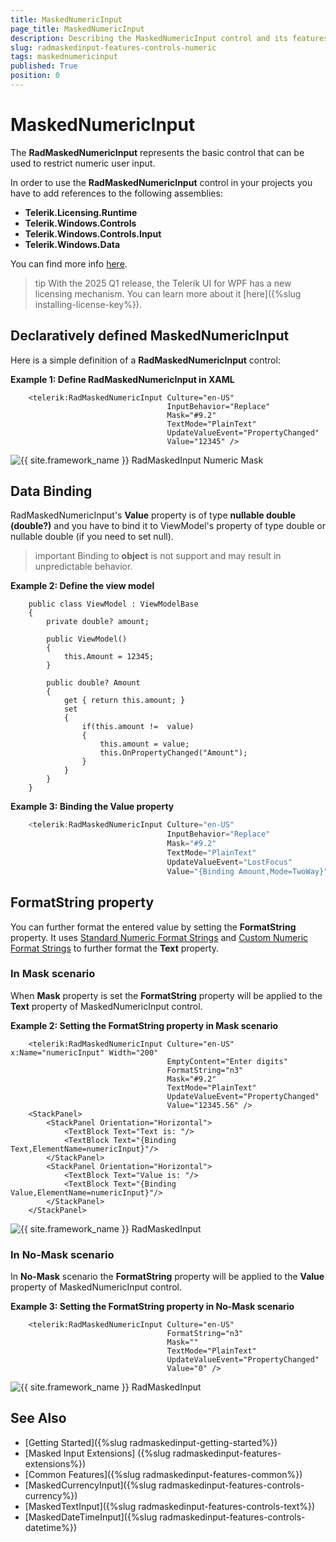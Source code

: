 ```yaml
---
title: MaskedNumericInput
page_title: MaskedNumericInput
description: Describing the MaskedNumericInput control and its features.
slug: radmaskedinput-features-controls-numeric
tags: maskednumericinput
published: True
position: 0
---
```


# MaskedNumericInput

The __RadMaskedNumericInput__ represents the basic control that can be used to restrict numeric user input.

In order to use the __RadMaskedNumericInput__ control in your projects you have to add references to the following assemblies:

* __Telerik.Licensing.Runtime__
* __Telerik.Windows.Controls__
* __Telerik.Windows.Controls.Input__
* __Telerik.Windows.Data__  

You can find more info [here](http://www.telerik.com/help/wpf/installation-installing-controls-dependencies-wpf.html).

>tip With the 2025 Q1 release, the Telerik UI for WPF has a new licensing mechanism. You can learn more about it [here]({%slug installing-license-key%}).

## Declaratively defined MaskedNumericInput

Here is a simple definition of a __RadMaskedNumericInput__ control:

__Example 1: Define RadMaskedNumericInput in XAML__
```XAML
	<telerik:RadMaskedNumericInput Culture="en-US"								  
								   InputBehavior="Replace"
								   Mask="#9.2"
								   TextMode="PlainText"
								   UpdateValueEvent="PropertyChanged"
								   Value="12345" />
```

![{{ site.framework_name }} RadMaskedInput Numeric Mask](images/radmaskedinput_numericinput_default.png)

## Data Binding

RadMaskedNumericInput's __Value__ property is of type __nullable double (double?)__ and you have to bind it to ViewModel's property of type double or nullable double (if you need to set null). 

>important Binding to __object__ is not support and may result in unpredictable behavior.

__Example 2: Define the view model__
```XAML
	public class ViewModel : ViewModelBase
	{
		private double? amount;
		
		public ViewModel()
		{
			this.Аmount = 12345;
		}
		
		public double? Amount
        {
            get { return this.amount; }
            set
            {
                if(this.amount !=  value)
                {
                    this.amount = value;
                    this.OnPropertyChanged("Amount");
                }           
            }
        }	
	}
```

__Example 3: Binding the Value property__
```C#
	<telerik:RadMaskedNumericInput Culture="en-US"
								   InputBehavior="Replace"
								   Mask="#9.2"
								   TextMode="PlainText"
								   UpdateValueEvent="LostFocus"
								   Value="{Binding Amount,Mode=TwoWay}" />
```

## FormatString property

You can further format the entered value by setting the __FormatString__ property. It uses [Standard Numeric Format Strings](http://msdn.microsoft.com/en-us/library/dwhawy9k.aspx) and [Custom Numeric Format Strings](http://msdn.microsoft.com/en-us/library/0c899ak8.aspx) to further format the __Text__ property.

### In Mask scenario

When __Mask__ property is set the __FormatString__ property will be applied to the __Text__ property of MaskedNumericInput control. 

__Example 2: Setting the FormatString property in Mask scenario__
```XAML
	<telerik:RadMaskedNumericInput Culture="en-US" x:Name="numericInput" Width="200"
								   EmptyContent="Enter digits"
								   FormatString="n3"
								   Mask="#9.2"
								   TextMode="PlainText"
								   UpdateValueEvent="PropertyChanged"
								   Value="12345.56" />
	<StackPanel>
		<StackPanel Orientation="Horizontal">
			<TextBlock Text="Text is: "/>
			<TextBlock Text="{Binding Text,ElementName=numericInput}"/>
		</StackPanel>
		<StackPanel Orientation="Horizontal">
			<TextBlock Text="Value is: "/>
			<TextBlock Text="{Binding Value,ElementName=numericInput}"/>
		</StackPanel>
	</StackPanel>
```

![{{ site.framework_name }} RadMaskedInput  ](images/radmaskedinput_numericinput_formatted_mask.png)

### In No-Mask scenario

In __No-Mask__ scenario the __FormatString__ property will be applied to the __Value__ property of MaskedNumericInput control. 

__Example 3: Setting the FormatString property in No-Mask scenario__
```XAML
	<telerik:RadMaskedNumericInput Culture="en-US"
								   FormatString="n3"
								   Mask=""
								   TextMode="PlainText"
								   UpdateValueEvent="PropertyChanged"
								   Value="0" />
```

![{{ site.framework_name }} RadMaskedInput  ](images/radmaskedinput_numericinput_formatted_no_mask.png)

## See Also
 * [Getting Started]({%slug radmaskedinput-getting-started%})
 * [Masked Input Extensions] ({%slug radmaskedinput-features-extensions%})
 * [Common Features]({%slug radmaskedinput-features-common%})
 * [MaskedCurrencyInput]({%slug radmaskedinput-features-controls-currency%})
 * [MaskedTextInput]({%slug radmaskedinput-features-controls-text%})
 * [MaskedDateTimeInput]({%slug radmaskedinput-features-controls-datetime%}) 
